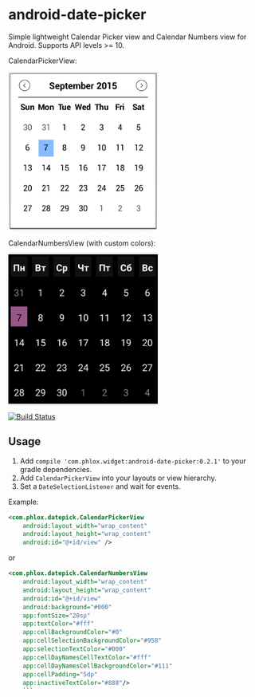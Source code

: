 # android-date-picker
Simple lightweight Calendar Picker view and Calendar Numbers view for Android. Supports API levels >= 10.

CalendarPickerView:

<img src="/images/img.png" alt="Demo" width="300px" />

CalendarNumbersView (with custom colors):

<img src="/images/img2.png" alt="Demo" width="300px" />

[![Build Status](https://travis-ci.org/truefedex/android-date-picker.svg?branch=master)](https://travis-ci.org/truefedex/android-date-picker)

Usage
-----

1. Add `compile 'com.phlox.widget:android-date-picker:0.2.1'` to your gradle dependencies.
2. Add `CalendarPickerView` into your layouts or view hierarchy.
3. Set a `DateSelectionListener` and wait for events.

Example:

```xml
<com.phlox.datepick.CalendarPickerView
    android:layout_width="wrap_content"
    android:layout_height="wrap_content"
    android:id="@+id/view" />
```
or
```xml
<com.phlox.datepick.CalendarNumbersView
    android:layout_width="wrap_content"
    android:layout_height="wrap_content"
    android:id="@+id/view"
    android:background="#000"
    app:fontSize="20sp"
    app:textColor="#fff"
    app:cellBackgroundColor="#0"
    app:cellSelectionBackgroundColor="#958"
    app:selectionTextColor="#000"
    app:cellDayNamesCellTextColor="#fff"
    app:cellDayNamesCellBackgroundColor="#111"
    app:cellPadding="5dp"
    app:inactiveTextColor="#888"/>
    ```
